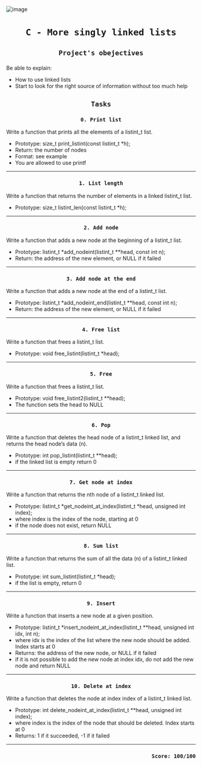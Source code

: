 ![image](https://www.sanfoundry.com/wp-content/uploads/2022/08/singly-linked-list-example.png)
# <p align=center>`C - More singly linked lists`</p>
## <p align=center> `Project's obejectives` </p>
Be able to explain:
- How to use linked lists
- Start to look for the right source of information without too much help

## <p align=center>`Tasks`</p>
### <p align=center>`0. Print list`</p>
Write a function that prints all the elements of a listint_t list.

- Prototype: size_t print_listint(const listint_t *h);
- Return: the number of nodes
- Format: see example
- You are allowed to use printf
-------------------------------------------------
### <p align=center>`1. List length`</p>
Write a function that returns the number of elements in a linked listint_t list.

- Prototype: size_t listint_len(const listint_t *h);
-------------------------------------------------
### <p align=center>`2. Add node`</p>
Write a function that adds a new node at the beginning of a listint_t list.

- Prototype: listint_t *add_nodeint(listint_t **head, const int n);
- Return: the address of the new element, or NULL if it failed
-------------------------------------------------
### <p align=center>`3. Add node at the end`</p>
Write a function that adds a new node at the end of a listint_t list.

- Prototype: listint_t *add_nodeint_end(listint_t **head, const int n);
- Return: the address of the new element, or NULL if it failed
-------------------------------------------------
### <p align=center>`4. Free list`</p>
Write a function that frees a listint_t list.

- Prototype: void free_listint(listint_t *head);
-------------------------------------------------
### <p align=center>`5. Free`</p>
Write a function that frees a listint_t list.

- Prototype: void free_listint2(listint_t **head);
- The function sets the head to NULL
-------------------------------------------------
### <p align=center>`6. Pop`</p>
Write a function that deletes the head node of a listint_t linked list, and returns the head node’s data (n).

- Prototype: int pop_listint(listint_t **head);
- if the linked list is empty return 0
-------------------------------------------------
### <p align=center>`7. Get node at index`</p>
Write a function that returns the nth node of a listint_t linked list.

- Prototype: listint_t *get_nodeint_at_index(listint_t *head, unsigned int index);
- where index is the index of the node, starting at 0
- if the node does not exist, return NULL
-------------------------------------------------
### <p align=center>`8. Sum list`</p>
Write a function that returns the sum of all the data (n) of a listint_t linked list.

- Prototype: int sum_listint(listint_t *head);
- if the list is empty, return 0
-------------------------------------------------
### <p align=center>`9. Insert`</p>
Write a function that inserts a new node at a given position.

- Prototype: listint_t *insert_nodeint_at_index(listint_t **head, unsigned int idx, int n);
- where idx is the index of the list where the new node should be added. Index starts at 0
- Returns: the address of the new node, or NULL if it failed
- if it is not possible to add the new node at index idx, do not add the new node and return NULL
-------------------------------------------------
### <p align=center>`10. Delete at index`</p>
Write a function that deletes the node at index index of a listint_t linked list.

- Prototype: int delete_nodeint_at_index(listint_t **head, unsigned int index);
- where index is the index of the node that should be deleted. Index starts at 0
- Returns: 1 if it succeeded, -1 if it failed
-------------------------------------------------
### <p align=right>`Score: 100/100`</p>

